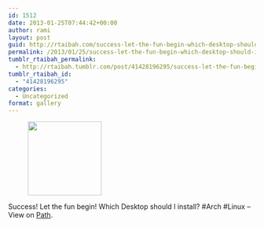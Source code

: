 ```yaml
---
id: 1512
date: 2013-01-25T07:44:42+00:00
author: rami
layout: post
guid: http://rtaibah.com/success-let-the-fun-begin-which-desktop-should-i/
permalink: /2013/01/25/success-let-the-fun-begin-which-desktop-should-i/
tumblr_rtaibah_permalink:
  - http://rtaibah.tumblr.com/post/41428196295/success-let-the-fun-begin-which-desktop-should-i
tumblr_rtaibah_id:
  - "41428196295"
categories:
  - Uncategorized
format: gallery
---
```

<div id='gallery-174' class='gallery galleryid-1512 gallery-columns-3 gallery-size-thumbnail'>
  <figure class='gallery-item'> 
  
  <div class='gallery-icon landscape'>
    <a href='http://139.59.20.41/2013/01/25/success-let-the-fun-begin-which-desktop-should-i/attachment/1513/'><img width="150" height="150" src="http://139.59.20.41/wp-content/uploads/2013/01/tumblr_mh686mUhlR1qb4qlko1_1280-150x150.jpg" class="attachment-thumbnail size-thumbnail" alt="" srcset="http://139.59.20.41/wp-content/uploads/2013/01/tumblr_mh686mUhlR1qb4qlko1_1280-150x150.jpg 150w, http://139.59.20.41/wp-content/uploads/2013/01/tumblr_mh686mUhlR1qb4qlko1_1280-100x100.jpg 100w" sizes="100vw" /></a>
  </div></figure>
</div>

Success! Let the fun begin! Which Desktop should I install? #Arch #Linux – View on [Path](https://path.com/p/1Kgj7J).
